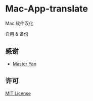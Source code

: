 # Mac-App-translate
Mac 软件汉化

自用 & 备份

## 感谢

- [Master Yan](https://github.com/hlcc/Mac-App-translate)


## 许可

[MIT License](https://github.com/7-yearsold/Mac-App-translate/blob/main/LICENSE)
